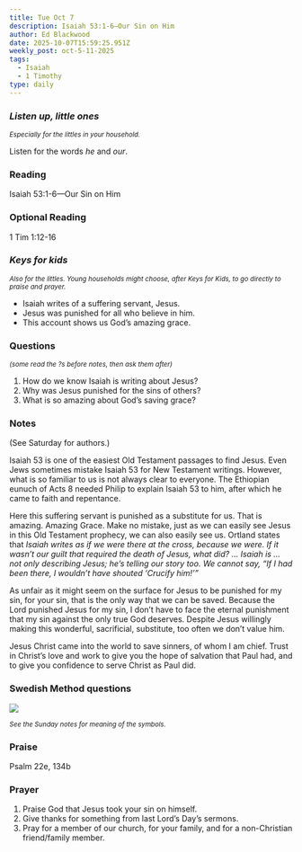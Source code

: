 ```yaml
---
title: Tue Oct 7
description: Isaiah 53:1-6—Our Sin on Him
author: Ed Blackwood
date: 2025-10-07T15:59:25.951Z
weekly_post: oct-5-11-2025
tags:
  - Isaiah
  - 1 Timothy
type: daily
---
```

### *Listen up, little ones*

<div><small><i>Especially for the littles in your household.</i></small></div>

Listen for the words *he* and *our*.

### Reading

Isaiah 53:1-6—Our Sin on Him

### Optional Reading

1 Tim 1:12-16

### *Keys for kids*

<div><small><i>Also for the littles. Young households might choose, after Keys for Kids, to go directly to praise and prayer.</i></small></div>

* Isaiah writes of a suffering servant, Jesus.
* Jesus was punished for all who believe in him.
* This account shows us God’s amazing grace.

### Questions

<div><small><i>(some read the ?s before notes, then ask them after)</i></small></div>

1. How do we know Isaiah is writing about Jesus?
2. Why was Jesus punished for the sins of others?
3. What is so amazing about God’s saving grace?

### Notes

(See Saturday for authors.)	 

Isaiah 53 is one of the easiest Old Testament passages to find Jesus. Even Jews sometimes mistake Isaiah 53 for New Testament writings. However, what is so familiar to us is not always clear to everyone. The Ethiopian eunuch of Acts 8 needed Philip to explain Isaiah 53 to him, after which he came to faith and repentance. 

Here this suffering servant is punished as a substitute for us. That is amazing. Amazing Grace. Make no mistake, just as we can easily see Jesus in this Old Testament prophecy, we can also easily see us. Ortland states that *Isaiah writes as if we were there at the cross, because we were. If it wasn’t our guilt that required the death of Jesus, what did? … Isaiah is … not only describing Jesus; he’s telling our story too. We cannot say, “If I had been there, I wouldn’t have shouted ‘Crucify him!’”*

As unfair as it might seem on the surface for Jesus to be punished for my sin, for your sin, that is the only way that we can be saved. Because the Lord punished Jesus for my sin, I don’t have to face the eternal punishment that my sin against the only true God deserves. Despite Jesus willingly making this wonderful, sacrificial, substitute, too often we don’t value him. 

Jesus Christ came into the world to save sinners, of whom I am chief. Trust in Christ’s love and work to give you the hope of salvation that Paul had, and to give you confidence to serve Christ as Paul did.

### Swedish Method questions

![](/static/img/family_worship_study_ed-swedish_questions.png)

<div><small><i>See the Sunday notes for meaning of the symbols.</i></small></div>

### Praise

P﻿salm 22e, 134b

### Prayer

1. Praise God that Jesus took your sin on himself.
2. Give thanks for something from last Lord’s Day’s sermons.
3. Pray for a member of our church, for your family, and for a non-Christian friend/family member.
